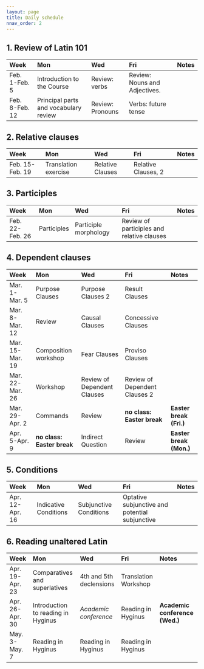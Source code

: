 ```yaml
---
layout: page
title: Daily schedule
nnav_order: 2
---
```



## 1. Review of Latin 101

| Week | Mon     |  Wed     |  Fri     | Notes |
| :------------- | :------------- |:------------- | :-------------| :-------------|
|Feb. 1-Feb. 5 | Introduction to the Course | Review: verbs| Review: Nouns and Adjectives. |      |
|Feb. 8-Feb. 12 | Principal parts and vocabulary review | Review: Pronouns| Verbs: future tense |      |


## 2. Relative clauses

| Week | Mon     |  Wed     |  Fri     | Notes |
| :------------- | :------------- |:------------- | :-------------| :-------------|
|Feb. 15-Feb. 19 | Translation exercise | Relative Clauses| Relative Clauses, 2 |      |


## 3. Participles

| Week | Mon     |  Wed     |  Fri     | Notes |
| :------------- | :------------- |:------------- | :-------------| :-------------|
|Feb. 22-Feb. 26 | Participles | Participle morphology| Review of participles and relative clauses |      |


## 4. Dependent clauses

| Week | Mon     |  Wed     |  Fri     | Notes |
| :------------- | :------------- |:------------- | :-------------| :-------------|
|Mar. 1-Mar. 5 | Purpose Clauses | Purpose Clauses 2| Result Clauses |      |
|Mar. 8-Mar. 12 | Review | Causal Clauses| Concessive Clauses |      |
|Mar. 15-Mar. 19 | Composition workshop | Fear Clauses| Proviso Clauses |      |
|Mar. 22-Mar. 26 | Workshop | Review of Dependent Clauses| Review of Dependent Clauses 2 |      |
|Mar. 29-Apr. 2 | Commands | Review| **no class: Easter break** |   **Easter break (Fri.)**   |
|Apr. 5-Apr. 9 | **no class: Easter break** | Indirect Question| Review |   **Easter break (Mon.)**   |


## 5. Conditions

| Week | Mon     |  Wed     |  Fri     | Notes |
| :------------- | :------------- |:------------- | :-------------| :-------------|
|Apr. 12-Apr. 16 | Indicative Conditions | Subjunctive Conditions| Optative subjunctive and potential subjunctive |      |


## 6. Reading unaltered Latin

| Week | Mon     |  Wed     |  Fri     | Notes |
| :------------- | :------------- |:------------- | :-------------| :-------------|
|Apr. 19-Apr. 23 | Comparatives and superlatives | 4th and 5th declensions| Translation Workshop |      |
|Apr. 26-Apr. 30 | Introduction to reading in Hyginus | *Academic conference*| Reading in Hyginus |   **Academic conference (Wed.)**   |
|May. 3-May. 7 | Reading in Hyginus | Reading in Hyginus| Reading in Hyginus |      |

